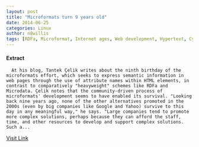 ```yaml
---
layout: post
title: "Microformats turn 9 years old"
date: 2014-06-25
categories: Linux
author: n8willis
tags: [RDFa, Microformat, Internet ages, Web development, Hypertext, Cyberspace, Computing, World Wide Web, Digital media, Technology, Information science, Information economy]
---
```





#### Extract
>
      At his blog, Tantek Çelik writes about the ninth birthday of the microformats effort, which seeks to express semantic information in web pages through the use of attribute names within HTML elements, in contrast to comparatively "heavyweight" schemes like RDFa and Microdata. Çelik notes that the community-driven process of microformats' development seems to have enabled its survival. "Looking back nine years ago, none of the other alternatives promoted in the 2000s (even by big companies like Google and Yahoo) survive to this day in any meaningful way," he says. "Large companies tend to promote more complex solutions, perhaps because they can afford the staff, time, and other resources to develop and support complex solutions. Such a...



[Visit Link](http://lwn.net/Articles/603039/rss)


